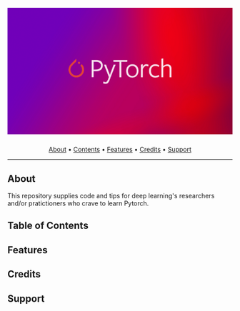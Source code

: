 <h1 align="center">
  <br>
  <a href="https://pytorch.org/"><img src="images/pytorch-tutorial-header.png"></a>
</h1>

<p align="center">
  <a href="#about">About</a> •
  <a href="#table-of-contents">Contents</a> •
  <a href="#features">Features</a> •
  <a href="#credits">Credits</a> •
  <a href="#support">Support</a>
</p>

---

## About

This repository supplies code and tips for deep learning's researchers and/or pratictioners who crave to learn Pytorch. 
 
## Table of Contents

## Features

## Credits

## Support
